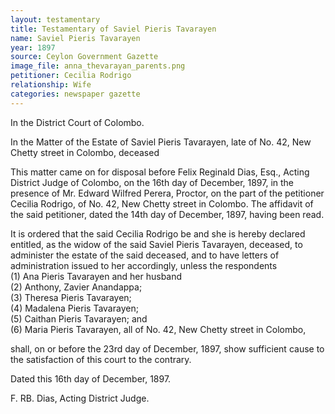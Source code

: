 ```yaml
---
layout: testamentary
title: Testamentary of Saviel Pieris Tavarayen
name: Saviel Pieris Tavarayen
year: 1897
source: Ceylon Government Gazette
image_file: anna_thevarayan_parents.png
petitioner: Cecilia Rodrigo
relationship: Wife
categories: newspaper gazette
---
```


In the District Court of Colombo.

In the Matter of the Estate of Saviel Pieris Tavarayen, late of No. 42, New Chetty street in Colombo, deceased

This matter came on for disposal before Felix Reginald Dias, Esq., Acting District Judge of Colombo, on the 16th day of December, 1897, in the presence of Mr. Edward Wilfred Perera, Proctor, on the part of the petitioner Cecilia Rodrigo, of No. 42, New Chetty street in Colombo. The affidavit of the said petitioner, dated the 14th day of December, 1897, having been read.

It is ordered that the said Cecilia Rodrigo be and she is hereby declared entitled, as the widow of the said Saviel Pieris Tavarayen, deceased, to administer the estate of the said deceased, and to have letters of administration issued to her accordingly, unless the respondents <br />
(1) Ana Pieris Tavarayen and her husband <br />
(2) Anthony, Zavier Anandappa; <br />
(3) Theresa Pieris Tavarayen; <br />
(4) Madalena Pieris Tavarayen; <br />
(5) Caithan Pieris Tavarayen; and <br />
(6) Maria Pieris Tavarayen, all of No. 42, New Chetty street in Colombo, <br />

shall, on or before the 23rd day of December, 1897, show sufficient cause to the satisfaction of this court to the contrary.

Dated this 16th day of December, 1897.

F. RB. Dias,
Acting District Judge.
